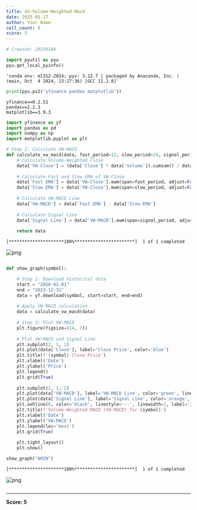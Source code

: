 ```yaml
---
title: 43-Volume-Weighted-Macd
date: 2025-05-17
author: Your Name
cell_count: 9
score: 5
---
```


```python
# Created: 20250104
```


```python
import pyutil as pyu
pyu.get_local_pyinfo()
```




    'conda env: ml312-2024; pyv: 3.12.7 | packaged by Anaconda, Inc. | (main, Oct  4 2024, 13:27:36) [GCC 11.2.0]'




```python
print(pyu.ps2("yfinance pandas matplotlib"))
```

    yfinance==0.2.51
    pandas==2.2.3
    matplotlib==3.9.3
    



```python
import yfinance as yf
import pandas as pd
import numpy as np
import matplotlib.pyplot as plt
```


```python
# Step 2: Calculate VW-MACD
def calculate_vw_macd(data, fast_period=12, slow_period=26, signal_period=9):
    # Calculate Volume-Weighted Close
    data['VW-Close'] = (data['Close'] * data['Volume']).cumsum() / data['Volume'].cumsum()
    
    # Calculate Fast and Slow EMA of VW-Close
    data['Fast EMA'] = data['VW-Close'].ewm(span=fast_period, adjust=False).mean()
    data['Slow EMA'] = data['VW-Close'].ewm(span=slow_period, adjust=False).mean()
    
    # Calculate VW-MACD Line
    data['VW-MACD'] = data['Fast EMA'] - data['Slow EMA']
    
    # Calculate Signal Line
    data['Signal Line'] = data['VW-MACD'].ewm(span=signal_period, adjust=False).mean()
    
    return data
```

    [*********************100%***********************]  1 of 1 completed



    
![png](/mlnotes/images/43-volume-weighted-MACD_4_1.png)
    



```python

```


```python
def show_graph(symbol):

    # Step 1: Download historical data
    start = "2020-01-01"
    end = "2023-12-31"
    data = yf.download(symbol, start=start, end=end)
    
    # Apply VW-MACD calculation
    data = calculate_vw_macd(data)
    
    # Step 3: Plot VW-MACD
    plt.figure(figsize=(14, 7))
    
    # Plot VW-MACD and Signal Line
    plt.subplot(2, 1, 1)
    plt.plot(data['Close'], label='Close Price', color='blue')
    plt.title(f'{symbol} Close Price')
    plt.xlabel('Date')
    plt.ylabel('Price')
    plt.legend()
    plt.grid(True)
    
    plt.subplot(2, 1, 2)
    plt.plot(data['VW-MACD'], label='VW-MACD Line', color='green', linewidth=1.5)
    plt.plot(data['Signal Line'], label='Signal Line', color='orange', linestyle='--', linewidth=1.5)
    plt.axhline(0, color='black', linestyle='--', linewidth=1, label='Zero Line')
    plt.title(f'Volume-Weighted MACD (VW-MACD) for {symbol}')
    plt.xlabel('Date')
    plt.ylabel('VW-MACD')
    plt.legend(loc='best')
    plt.grid(True)
    
    plt.tight_layout()
    plt.show()
```


```python
show_graph("AMZN")
```

    [*********************100%***********************]  1 of 1 completed



    
![png](/mlnotes/images/43-volume-weighted-MACD_7_1.png)
    



```python

```


---
**Score: 5**